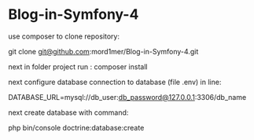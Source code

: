 # Blog-in-Symfony-4

use composer to clone repository:

git clone git@github.com:mord1mer/Blog-in-Symfony-4.git

next in folder project run : composer install

next configure database connection to database (file .env) in line:

DATABASE_URL=mysql://db_user:db_password@127.0.0.1:3306/db_name

next create database with command:

php bin/console doctrine:database:create
